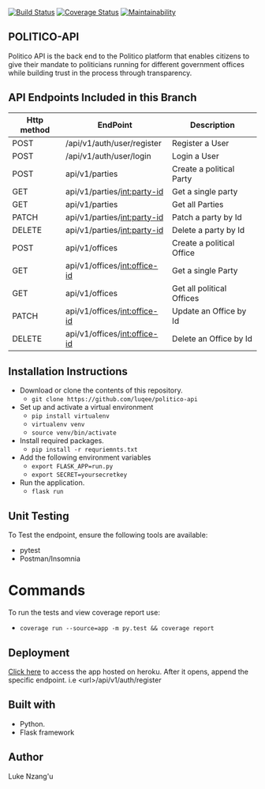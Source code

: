 [![Build Status](https://travis-ci.com/luqee/politico-api.svg?branch=develop)](https://travis-ci.com/luqee/politico-api)
[![Coverage Status](https://coveralls.io/repos/github/luqee/politico-api/badge.svg?branch=develop)](https://coveralls.io/github/luqee/politico-api?branch=develop)
[![Maintainability](https://api.codeclimate.com/v1/badges/3a787cadf8c622507598/maintainability)](https://codeclimate.com/github/luqee/politico-api/maintainability)

## POLITICO-API
Politico API is the back end to the Politico platform that enables citizens to give their mandate to politicians running for different government offices while building trust in the process through transparency.

## API Endpoints Included in this Branch 

| Http method  | EndPoint | Description |
| ------------- | ------------- |---------|
| POST  | /api/v1/auth/user/register  | Register a User |
| POST  | /api/v1/auth/user/login  | Login a User |
| POST  | api/v1/parties  | Create a political Party |
| GET | api/v1/parties/<int:party-id> | Get a single party |
| GET | api/v1/parties | Get all Parties |
| PATCH | api/v1/parties/<int:party-id> | Patch a party by Id |
| DELETE | api/v1/parties/<int:party-id> | Delete a party by Id |
| POST  | api/v1/offices  | Create a political Office |
| GET | api/v1/offices/<int:office-id> | Get a single Party |
| GET  | api/v1/offices  | Get all political Offices |
| PATCH | api/v1/offices/<int:office-id> | Update an Office by Id |
| DELETE | api/v1/offices/<int:office-id> | Delete an Office by Id |

## Installation Instructions
- Download or clone the contents of this repository.
  - `git clone https://github.com/luqee/politico-api`
- Set up and activate a virtual environment
  - `pip install virtualenv`
  - `virtualenv venv`
  - `source venv/bin/activate`
- Install required packages.
  - `pip install -r requriemnts.txt`
- Add the following environment variables
  - `export FLASK_APP=run.py`
  - `export SECRET=yoursecretkey`
- Run the application.
  - `flask run`

## Unit Testing
To Test the endpoint, ensure the following tools are available:
- pytest
- Postman/Insomnia
# Commands
 To run the tests and view coverage report use:
 - `coverage run --source=app -m py.test && coverage report`

## Deployment
[Click here](https://politico-api-heroku.herokuapp.com/) to access the app hosted on heroku.
After it opens, append the specific endpoint. i.e &lt;url&gt;/api/v1/auth/register

## Built with
- Python.
- Flask framework

## Author
Luke Nzang'u